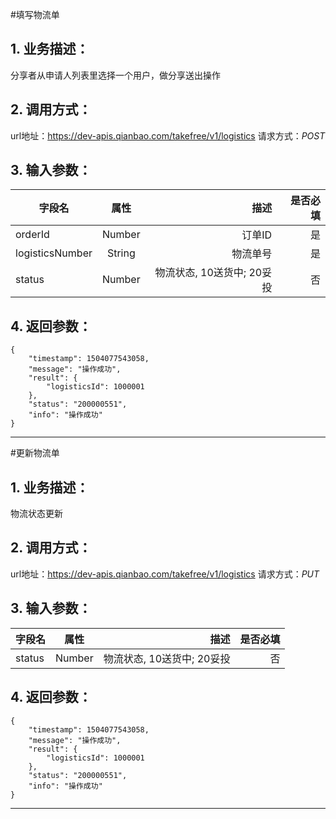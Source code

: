 #填写物流单
## 1. 业务描述：
分享者从申请人列表里选择一个用户，做分享送出操作

## 2. 调用方式：
url地址：https://dev-apis.qianbao.com/takefree/v1/logistics
请求方式：*POST*

## 3. 输入参数：
|字段名|属性|描述|是否必填|
|---------|:------:|------:|------------:|
|orderId|Number|订单ID|是|
|logisticsNumber|String|物流单号|是|
|status|Number|物流状态, 10送货中; 20妥投|否|

## 4. 返回参数：
```
{
    "timestamp": 1504077543058,
    "message": "操作成功",
    "result": {
        "logisticsId": 1000001
    },
    "status": "200000551",
    "info": "操作成功"
}
```
***

#更新物流单
## 1. 业务描述：
物流状态更新

## 2. 调用方式：
url地址：https://dev-apis.qianbao.com/takefree/v1/logistics
请求方式：*PUT*

## 3. 输入参数：
|字段名|属性|描述|是否必填|
|---------|:------:|------:|------------:|
|status|Number|物流状态, 10送货中; 20妥投|否|

## 4. 返回参数：
```
{
    "timestamp": 1504077543058,
    "message": "操作成功",
    "result": {
        "logisticsId": 1000001
    },
    "status": "200000551",
    "info": "操作成功"
}
```
***